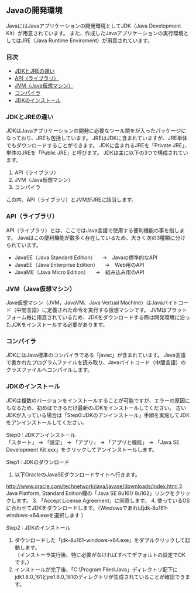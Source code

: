 ## Javaの開発環境
JavaにはJavaアプリケーションの開発環境としてJDK（Java Development Kit）が用意されています。
また、作成したJavaアプリケーションの実行環境としてはJRE（Java Runtime Enviroment）が用意されています。

### 目次
* [JDKとJREの違い](#sec1)
* [API（ライブラリ）](#sec2)
* [JVM（Java仮想マシン）](#sec3)
* [コンパイラ](#sec4)
* [JDKのインストール](#sec5)

### <a name="sec1"></a>JDKとJREの違い
JDKはJavaアプリケーションの開発に必要なツール類をが入ったパッケージになっており、JREも包括しています。
JREはJDKに含まれていますが、JRE単体でもダウンロードすることができます。
JDKに含まれるJREを「Private JRE」、単体のJREを「Public JRE」と呼びます。
JDKは主に以下の3つで構成されています。
1. API（ライブラリ）
2. JVM（Java仮想マシン）
3. コンパイラ

この内、API（ライブラリ）とJVMがJREに該当します。

### <a name="sec2"></a>API（ライブラリ）
API（ライブラリ）とは、ここではJava言語で使用する便利機能の事を指します。
Javaはこの便利機能が数多く存在しているため、大きく次の3種類に分けられています。
* JavaSE（Java Standard Edition）
　→　Javaの標準的なAPI
* JavaEE（Java Enterprise Edition）
　→　Web用のAPI
* JavaME（Java Micro Edition）
　→　組み込み用のAPI

### <a name="sec3"></a>JVM（Java仮想マシン）
Java仮想マシン（JVM，JavaVM、Java Vertual Machine）はJavaバイトコード（中間言語）に定義された命令を実行する仮想マシンです。
JVMはプラットフォーム毎に用意されているため、JDKをダウンロードする際は開発環境に沿ったJDKをインストールする必要があります。

### <a name="sec4"></a>コンパイラ
JDKにはJava標準のコンパイラである「javac」が含まれています。
Java言語で書かれたプログラムファイルを読み取り、Javaバイトコード（中間言語）のクラスファイルへコンパイルします。

### <a name="sec5"></a>JDKのインストール
JDKは複数のバージョンをインストールすることが可能ですが、エラーの原因にもなるため、初めはできるだけ最新のJDKをインストールしてください。
古いJDKが入っている場合は「Step0:JDKのアンインストール」手順を実施してJDKをアンインストールしてください。

Step0 : JDKアンインストール  
「スタート」 → 「設定」 → 「アプリ」 → 「アプリと機能」 → 「Java SE Development Kit xxx」をクリックしてアンインストールします。

Step1 : JDKのダウンロード
1. 以下OracleのJavaSEダウンロードサイトへ行きます。
<a href="http://www.oracle.com/technetwork/java/javase/downloads/index.html">
http://www.oracle.com/technetwork/java/javase/downloads/index.html
</a>  
2. Java Platform, Standard Edition欄の「Java SE 8u161/ 8u162」リンクをクリックします。
3. 「Accept License Agreement」に同意します。 
4. 使っているOSに合わせてJDKをダウンロードします。（Windowsであればjdk-8u161-windows-x64.exeを選択します ）

Step2 : JDKのインストール
1. ダウンロードした「jdk-8u161-windows-x64.exe」をダブルクリックして起動します。  
（インストーラ実行後、特に必要がなければすべてデフォルトの設定でOKです。）  
2. インストールが完了後、「C:\Program Files\Java」ディレクトリ配下にjdk1.8.0_161とjre1.8.0_161のディレクトリが生成されていることが確認できます。 


